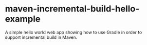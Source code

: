 maven-incremental-build-hello-example
=====================================

A simple hello world web app showing how to use Gradle in order to support incremental build in Maven.